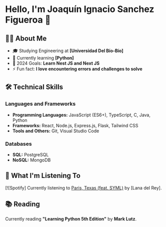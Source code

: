 # Hello, I'm **Joaquín Ignacio Sanchez Figueroa** 👋

## 👨‍💻 About Me

- 🎓 Studying Engineering at **[Universidad Del Bío-Bío]**
- 🌱 Currently learning **[Python]**
- 🥅 2024 Goals: **Learn Nest JS and Next JS**
- ⚡ Fun fact: **I love encountering errors and challenges to solve**

## 🛠 Technical Skills

### Languages and Frameworks
- **Programming Languages:** JavaScript (ES6+), TypeScript, C, Java, Python
- **Frameworks:** React, Node.js, Express.js, Flask, Tailwind CSS
- **Tools and Others:** Git, Visual Studio Code

### Databases
- **SQL:** PostgreSQL
- **NoSQL:** MongoDB

## 🎵 What I'm Listening To
[![Spotify] Currently listening to [Paris, Texas (feat. SYML)](https://open.spotify.com/intl-es/track/0Oqxt6JixieLHbwMfnJGWO?si=a55059db4e0d4d47) by [Lana del Rey].

## 📚 Reading
Currently reading **\"Learning Python 5th Edition\"** by **Mark Lutz**.


